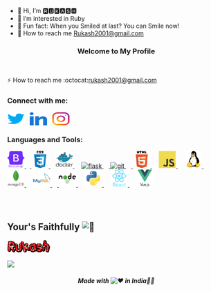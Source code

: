 - 👋 Hi, I’m 🆁🆄🅺🅰🆂🅷
- 👀 I’m interested in Ruby
- 🎈 Fun fact: When you Smiled at last? You can Smile now!
- 📧 How to reach me Rukash2001@gmail.com

<!---
RukashDG/RukashDG is a ✨ special ✨ repository because its `README.md` (this file) appears on your GitHub profile.
You can click the Preview link to take a look at your changes.
--->
<!--- <h1 align="center">Hi 👋, i am Ninja</h1>  -->
<h3 align="center"><b>Welcome to My Profile</b></h3>

<br>


 

 

 
 
 ⚡ How to reach me    :octocat:rukash2001@gmail.com 
                       

<h3 align="left">Connect with me:</h3>
<p align="left">
 <a href="https://twitter.com/Rj_Rukash" target="blank"><img align="center" src="https://github.com/RukashDG/Git-Repo-Collections/blob/main/Git%20Hub_Ruki/Icon%20Collections/images/icons/Social/twitter.svg" alt="https://twitter.com/Rj_Rukash" height="30" width="40" /></a>	&nbsp;
<a href="https://www.linkedin.com/in/rukash-470603207/" target="blank"><img align="center" src="https://github.com/RukashDG/Git-Repo-Collections/blob/main/Git%20Hub_Ruki/Icon%20Collections/images/icons/Social/linked-in-alt.svg" alt="https://www.linkedin.com/in/rukash-470603207/" height="30" width="40" /></a>	&nbsp;
<a href="https://www.instagram.com/rj_rukash/" target="blank"><img align="center" src="https://github.com/RukashDG/Git-Repo-Collections/blob/main/Git%20Hub_Ruki/Icon%20Collections/images/icons/Social/instagram.svg" alt="https://www.instagram.com/rj_rukash/" height="30" width="40" /></a>
</p>

<h3 align="left">Languages and Tools:</h3>
<p align="left"> <a href="https://getbootstrap.com" target="_blank" rel="noreferrer"> <img src="https://raw.githubusercontent.com/devicons/devicon/master/icons/bootstrap/bootstrap-plain-wordmark.svg" alt="bootstrap" width="40" height="40"/> </a> 		&nbsp;&nbsp;<a href="https://www.w3schools.com/css/" target="_blank" rel="noreferrer"> <img src="https://raw.githubusercontent.com/devicons/devicon/master/icons/css3/css3-original-wordmark.svg" alt="css3" width="40" height="40"/> </a>		&nbsp;&nbsp; <a href="https://www.docker.com/" target="_blank" rel="noreferrer"> <img src="https://raw.githubusercontent.com/devicons/devicon/master/icons/docker/docker-original-wordmark.svg" alt="docker" width="40" height="40"/> </a>&nbsp;	&nbsp; <a href="https://flask.palletsprojects.com/" target="_blank" rel="noreferrer"> <img src="https://www.vectorlogo.zone/logos/pocoo_flask/pocoo_flask-icon.svg" alt="flask" width="40" height="40"/> </a>	&nbsp; 	&nbsp;<a href="https://git-scm.com/" target="_blank" rel="noreferrer"> <img src="https://www.vectorlogo.zone/logos/git-scm/git-scm-icon.svg" alt="git" width="40" height="40"/> </a> 	&nbsp;	&nbsp;<a href="https://www.w3.org/html/" target="_blank" rel="noreferrer"> <img src="https://raw.githubusercontent.com/devicons/devicon/master/icons/html5/html5-original-wordmark.svg" alt="html5" width="40" height="40"/> </a>&nbsp;	&nbsp; <a href="https://developer.mozilla.org/en-US/docs/Web/JavaScript" target="_blank" rel="noreferrer"> <img src="https://raw.githubusercontent.com/devicons/devicon/master/icons/javascript/javascript-original.svg" alt="javascript" width="40" height="40"/> </a>	&nbsp;	&nbsp; <a href="https://www.linux.org/" target="_blank" rel="noreferrer"> <img src="https://raw.githubusercontent.com/devicons/devicon/master/icons/linux/linux-original.svg" alt="linux" width="40" height="40"/> </a> &nbsp;	&nbsp;<a href="https://www.mongodb.com/" target="_blank" rel="noreferrer"> <img src="https://raw.githubusercontent.com/devicons/devicon/master/icons/mongodb/mongodb-original-wordmark.svg" alt="mongodb" width="40" height="40"/> </a>	&nbsp;	&nbsp; <a href="https://www.mysql.com/" target="_blank" rel="noreferrer"> <img src="https://raw.githubusercontent.com/devicons/devicon/master/icons/mysql/mysql-original-wordmark.svg" alt="mysql" width="40" height="40"/> </a> &nbsp;	&nbsp;<a href="https://nodejs.org" target="_blank" rel="noreferrer"> <img src="https://raw.githubusercontent.com/devicons/devicon/master/icons/nodejs/nodejs-original-wordmark.svg" alt="nodejs" width="40" height="40"/> </a>	&nbsp;	&nbsp; <a href="https://www.python.org" target="_blank" rel="noreferrer"> <img src="https://raw.githubusercontent.com/devicons/devicon/master/icons/python/python-original.svg" alt="python" width="40" height="40"/> </a>&nbsp;	&nbsp; <a href="https://reactjs.org/" target="_blank" rel="noreferrer"> <img src="https://raw.githubusercontent.com/devicons/devicon/master/icons/react/react-original-wordmark.svg" alt="react" width="40" height="40"/> </a>	&nbsp;	&nbsp; <a href="https://vuejs.org/" target="_blank" rel="noreferrer"> <img src="https://raw.githubusercontent.com/devicons/devicon/master/icons/vuejs/vuejs-original-wordmark.svg" alt="vuejs" width="40" height="40"/> </a> </p>

<br>



<br>
 <h2>  Your's Faithfully   
  <picture>
  <source srcset="https://fonts.gstatic.com/s/e/notoemoji/latest/1f64f_1f3fd/512.webp" type="image/webp">
  <img src="https://fonts.gstatic.com/s/e/notoemoji/latest/1f64f_1f3fd/512.gif" alt="🙏" width="32" height="32">
</picture>     </h2>
<img src="https://github.com/RukashDG/Git-Repo-Collections/blob/main/Git%20Hub_Ruki/Icon%20Collections/Icons/Rukash/text.gif" alt="Rukash" width="100" height="30"/>
   
          



![](https://svgur.com/i/nQ2.svg)


<!--🦶FOOTER--> 
<!-- <img src="https://raw.githubusercontent.com/trinib/trinib/main/.images/footer.svg" width="100%">  -->

<!--⚽️ACTIVITY / 🌐WEBSITE: https://github.com/Readme-Workflows/recent-activity -->
<!--RECENT_ACTIVITY:start-->
<!--RECENT_ACTIVITY:end-->
<!--RECENT_ACTIVITY:last_update-->

<!--RECENT_ACTIVITY:last_update_end-->

<div align="center">
 <h5> Made with <picture>
  <source srcset="https://fonts.gstatic.com/s/e/notoemoji/latest/2764_fe0f/512.webp" type="image/webp">
  <img src="https://fonts.gstatic.com/s/e/notoemoji/latest/2764_fe0f/512.gif" alt="❤" width="12" height="12">
</picture> in India🏳️‍🌈 <b></b> </h5>

